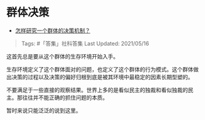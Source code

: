 # 群体决策

- [怎样研究一个群体的决策机制？](https://www.zhihu.com/question/436132873/answer/1655201862)

>Tags: #「答集」社科答集
>Last Updated: 2021/05/16

这首先总是要从这个群体的生存环境开始入手。

生存环境定义了这个群体面对的问题，也定义了这个群体的行为模式。这个群体做出决策的过程以及决策的偏好归根到底是被其环境中最稳定的因素长期型塑的。

不要满足于一些直接的观察结果。世界上多的是看似民主的独裁和看似独裁的民主。那往往并不能正确的抓住问题的本质。

暂时来说只能泛泛的说到这里。

  
